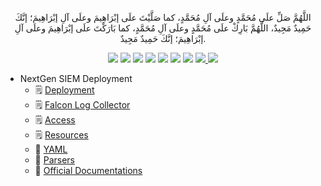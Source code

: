 <p align="center">اللَّهُمَّ صَلِّ علَى مُحَمَّدٍ وعلَى آلِ مُحَمَّدٍ، كما صَلَّيْتَ علَى إبْرَاهِيمَ وعلَى آلِ إبْرَاهِيمَ؛ إنَّكَ حَمِيدٌ مَجِيدٌ، اللَّهُمَّ بَارِكْ علَى مُحَمَّدٍ وعلَى آلِ مُحَمَّدٍ، كما بَارَكْتَ علَى إبْرَاهِيمَ وعلَى آلِ إبْرَاهِيمَ؛ إنَّكَ حَمِيدٌ مَجِيدٌ.</p>
<div id="header" align="center">
  
<img src="https://cdn.rawgit.com/sindresorhus/awesome/d7305f38d29fed78fa85652e3a63e154dd8e8829/media/badge.svg">
<img src="https://img.shields.io/github/stars/mrm8brh/Falcon-NextGen-SIEM?style=social">
<img src="https://img.shields.io/github/forks/mrm8brh/Falcon-NextGen-SIEM?style=social">
<img src="https://img.shields.io/github/repo-size/mrm8brh/Falcon-NextGen-SIEM?style=social">
<img src="https://img.shields.io/github/license/mrm8brh/Falcon-NextGen-SIEM?style=social">
<img src="https://img.shields.io/github/issues/mrm8brh/Falcon-NextGen-SIEM?style=social">
<img src="https://img.shields.io/github/watchers/mrm8brh/Falcon-NextGen-SIEM?style=social">
<a href="https://techforpalestine.org/">
<img src="https://raw.githubusercontent.com/Safouene1/support-palestine-banner/master/StandWithPalestine.svg">
</a>
<a href="https://techforpalestine.org/">
<img src="https://badge.techforpalestine.org/default">
</a>
  
</div>

- NextGen SIEM Deployment
    - 🗒️ [Deployment](https://github.com/MrM8BRH/Falcon-NextGen-SIEM/blob/main/NextGen%20SIEM%20Deployment/Deployment.md)
    - 🗒️ [Falcon Log Collector](https://github.com/MrM8BRH/Falcon-NextGen-SIEM/blob/main/NextGen%20SIEM%20Deployment/Falcon%20Log%20Collector.md)
    - 🗒️ [Access](https://github.com/MrM8BRH/Falcon-NextGen-SIEM/blob/main/NextGen%20SIEM%20Deployment/Access.md)
    - 🗒️ [Resources](https://github.com/MrM8BRH/Falcon-NextGen-SIEM/blob/main/NextGen%20SIEM%20Deployment/Resources.md)
    - 📁 [YAML](https://github.com/MrM8BRH/Falcon-NextGen-SIEM/tree/main/NextGen%20SIEM%20Deployment/YAML)
    - 📁 [Parsers](https://github.com/MrM8BRH/Falcon-NextGen-SIEM/tree/main/NextGen%20SIEM%20Deployment/Parsers)
    - 📁 [Official Documentations](https://github.com/MrM8BRH/Falcon-NextGen-SIEM/tree/main/NextGen%20SIEM%20Deployment/Official%20Documentations)
